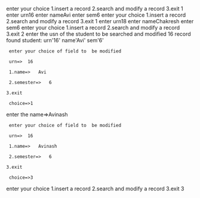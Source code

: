 enter your choice
1.insert a record
2.search and modify a record
3.exit
1
enter urn16
enter nameAvi
enter sem6
enter your choice
1.insert a record
2.search and modify a record
3.exit
1
enter urn18
enter nameChakresh
enter sem6
enter your choice
1.insert a record
2.search and modify a record
3.exit
2
enter the usn of the student to be searched and modified
16
record found
student:	 urn'16'
	 name'Avi'
	 sem'6'

	 enter your choice of field to  be modified

	 urn=>	16

	 1.name=>	Avi

	 2.semester=>	6

	3.exit

	 choice=>1
enter the name=>Avinash

	 enter your choice of field to  be modified

	 urn=>	16

	 1.name=>	Avinash

	 2.semester=>	6

	3.exit

	 choice=>3
enter your choice
1.insert a record
2.search and modify a record
3.exit
3

